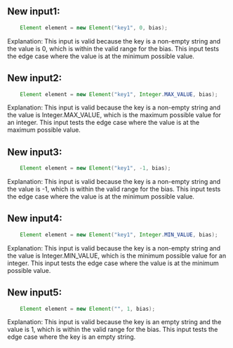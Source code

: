 ## New input1:
```java
    Element element = new Element("key1", 0, bias);
```
Explanation: This input is valid because the key is a non-empty string and the value is 0, which is within the valid range for the bias. This input tests the edge case where the value is at the minimum possible value.

## New input2:
```java
    Element element = new Element("key1", Integer.MAX_VALUE, bias);
```
Explanation: This input is valid because the key is a non-empty string and the value is Integer.MAX_VALUE, which is the maximum possible value for an integer. This input tests the edge case where the value is at the maximum possible value.

## New input3:
```java
    Element element = new Element("key1", -1, bias);
```
Explanation: This input is valid because the key is a non-empty string and the value is -1, which is within the valid range for the bias. This input tests the edge case where the value is at the minimum possible value.

## New input4:
```java
    Element element = new Element("key1", Integer.MIN_VALUE, bias);
```
Explanation: This input is valid because the key is a non-empty string and the value is Integer.MIN_VALUE, which is the minimum possible value for an integer. This input tests the edge case where the value is at the minimum possible value.

## New input5:
```java
    Element element = new Element("", 1, bias);
```
Explanation: This input is valid because the key is an empty string and the value is 1, which is within the valid range for the bias. This input tests the edge case where the key is an empty string.
